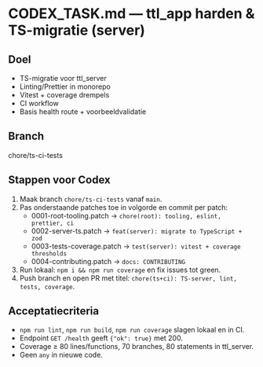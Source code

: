 # CODEX_TASK.md — ttl_app harden & TS-migratie (server)

## Doel
- TS-migratie voor ttl_server
- Linting/Prettier in monorepo
- Vitest + coverage drempels
- CI workflow
- Basis health route + voorbeeldvalidatie

## Branch
chore/ts-ci-tests

## Stappen voor Codex
1. Maak branch `chore/ts-ci-tests` vanaf `main`.
2. Pas onderstaande patches toe in volgorde en commit per patch:
   - 0001-root-tooling.patch -> `chore(root): tooling, eslint, prettier, ci`
   - 0002-server-ts.patch -> `feat(server): migrate to TypeScript + zod`
   - 0003-tests-coverage.patch -> `test(server): vitest + coverage thresholds`
   - 0004-contributing.patch -> `docs: CONTRIBUTING`
3. Run lokaal: `npm i && npm run coverage` en fix issues tot green.
4. Push branch en open PR met titel: `chore(ts+ci): TS-server, lint, tests, coverage`.

## Acceptatiecriteria
- `npm run lint`, `npm run build`, `npm run coverage` slagen lokaal en in CI.
- Endpoint `GET /health` geeft `{"ok": true}` met 200.
- Coverage ≥ 80 lines/functions, 70 branches, 80 statements in ttl_server.
- Geen `any` in nieuwe code.
